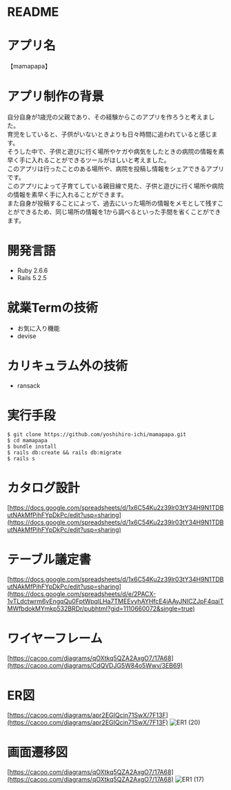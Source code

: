 # README
# アプリ名
【mamapapa】
# アプリ制作の背景
自分自身が1歳児の父親であり、その経験からこのアプリを作ろうと考えました。  
育児をしていると、子供がいないときよりも日々時間に追われていると感じます。  
そうした中で、子供と遊びに行く場所やケガや病気をしたときの病院の情報を素早く手に入れることができるツールがほしいと考えました。  
このアプリは行ったことのある場所や、病院を投稿し情報をシェアできるアプリです。  
このアプリによって子育てしている親目線で見た、子供と遊びに行く場所や病院の情報を素早く手に入れることができます。  
また自身が投稿することによって、過去にいった場所の情報をメモとして残すことができるため、同じ場所の情報を1から調べるといった手間を省くことができます。
# 開発言語
- Ruby 2.6.6
- Rails 5.2.5
# 就業Termの技術
- お気に入り機能
- devise

# カリキュラム外の技術
- ransack
# 実行手段
```
$ git clone https://github.com/yoshihiro-ichi/mamapapa.git  
$ cd mamapapa  
$ bundle install  
$ rails db:create && rails db:migrate  
$ rails s
```
# カタログ設計
[https://docs.google.com/spreadsheets/d/1x6C54Ku2z39lr03tY34H9N1TDButNAkMfPjhFYpDkPc/edit?usp=sharing](https://docs.google.com/spreadsheets/d/1x6C54Ku2z39lr03tY34H9N1TDButNAkMfPjhFYpDkPc/edit?usp=sharing)
# テーブル議定書
[https://docs.google.com/spreadsheets/d/1x6C54Ku2z39lr03tY34H9N1TDButNAkMfPjhFYpDkPc/edit?usp=sharing](https://docs.google.com/spreadsheets/d/e/2PACX-1vTLdctwrm6vEngqQu0FptWpqlLHa7TMEEvyhAYHfcE4iAAyJNICZJpF4qaiTMWfbdokMYmkp532BRDr/pubhtml?gid=1110660072&single=true)
# ワイヤーフレーム
[https://cacoo.com/diagrams/qOXtkq5QZA2AxgO7/17A68](https://cacoo.com/diagrams/CdQVDJG5W84o5Wwv/3EB69)
# ER図
[https://cacoo.com/diagrams/apr2EGIQcin71SwX/7F13F](https://cacoo.com/diagrams/apr2EGIQcin71SwX/7F13F)
![ER1 (20)](https://user-images.githubusercontent.com/83752978/129456023-4cc02d31-895f-4282-96d3-fd071295dd74.png)

# 画面遷移図
[https://cacoo.com/diagrams/qOXtkq5QZA2AxgO7/17A68](https://cacoo.com/diagrams/qOXtkq5QZA2AxgO7/17A68)
![ER1 (17)](https://user-images.githubusercontent.com/83752978/128476167-8b9da9b2-4abb-4d13-a5f0-7953fd1723d3.png)
